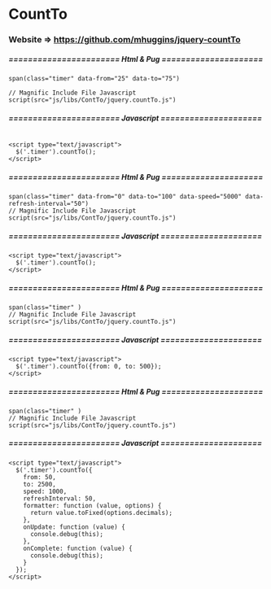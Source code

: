 # CountTo
### Website => https://github.com/mhuggins/jquery-countTo


##### ======================= Html & Pug =====================


```
span(class="timer" data-from="25" data-to="75")

// Magnific Include File Javascript
script(src="js/libs/ContTo/jquery.countTo.js")
```


##### ======================= Javascript =====================

```

<script type="text/javascript">
  $('.timer').countTo();
</script>

```

##### ======================= Html & Pug =====================


```
span(class="timer" data-from="0" data-to="100" data-speed="5000" data-refresh-interval="50")
// Magnific Include File Javascript
script(src="js/libs/ContTo/jquery.countTo.js")
```

##### ======================= Javascript =====================

```
<script type="text/javascript">
  $('.timer').countTo();
</script>

```

##### ======================= Html & Pug =====================


```
span(class="timer" )
// Magnific Include File Javascript
script(src="js/libs/ContTo/jquery.countTo.js")
```

##### ======================= Javascript =====================

```
<script type="text/javascript">
  $('.timer').countTo({from: 0, to: 500});
</script>

```

##### ======================= Html & Pug =====================


```
span(class="timer" )
// Magnific Include File Javascript
script(src="js/libs/ContTo/jquery.countTo.js")
```

##### ======================= Javascript =====================

```
<script type="text/javascript">
  $('.timer').countTo({
    from: 50,
    to: 2500,
    speed: 1000,
    refreshInterval: 50,
    formatter: function (value, options) {
      return value.toFixed(options.decimals);
    },
    onUpdate: function (value) {
      console.debug(this);
    },
    onComplete: function (value) {
      console.debug(this);
    }
  });
</script>

```

